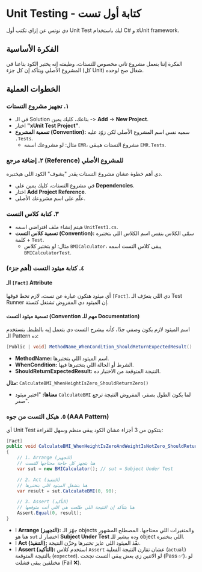 

# Unit Testing - كتابة أول تست

دي نوتس عن إزاي تكتب أول Unit Test ليك باستخدام C# و xUnit framework.

## الفكرة الأساسية
الفكرة إننا بنعمل مشروع تاني مخصوص للتستات، وظيفته إنه يختبر الكود بتاعنا في المشروع الأصلي ويتأكد إن كل جزء (كل Unit) شغال صح لوحده.

## الخطوات العملية

### ١. تجهيز مشروع التستات

-   في الـ Solution بتاعك، كليك يمين -> **Add** -> **New Project**.
-   اختار **"xUnit Test Project"**.
-   **تسمية المشروع (Convention):** سميه نفس اسم المشروع الأصلي لكن زوّد عليه `.Tests`.
    -   مثال: لو مشروعك اسمه `EMR`، مشروع التستات هيبقى `EMR.Tests`.

### ٢. إضافة مرجع (Reference) للمشروع الأصلي

دي أهم خطوة عشان مشروع التستات يقدر "يشوف" الكود اللي هيختبره.
-   في مشروع التستات، كليك يمين على **Dependencies**.
-   اختار **Add Project Reference**.
-   علّم على اسم مشروعك الأصلي.

### ٣. كتابة كلاس التست

-   هيتم إنشاء ملف افتراضي اسمه `UnitTest1.cs`.
-   **تسمية كلاس التست (Convention):** سمّي الكلاس بنفس اسم الكلاس اللي بتختبره + كلمة `Test`.
    -   مثال: لو بتختبر كلاس `BMICalculator`، يبقى كلاس التست اسمه `BMICalculatorTest`.

### ٤. كتابة ميثود التست (أهم جزء)

#### الـ `[Fact]` Attribute
أي ميثود هتكون عبارة عن تست، لازم تحط فوقها `[Fact]`. دي اللي بتعرّف الـ Test Runner إن الميثود دي المفروض تشتغل كتستة.

#### تسمية ميثود التست (Convention مهم للـ Documentation)
اسم الميثود لازم يكون وصفي جدًا، كأنه بيشرح التست دي بتعمل إيه بالظبط. بنستخدم الـ Pattern ده:

```csharp
[Public | void] MethodName_WhenCondition_ShouldReturnExpectedResult()
```

-   **MethodName:** اسم الميثود اللي بتختبرها.
-   **WhenCondition:** الشرط أو الحالة اللي بتختبرها فيها.
-   **ShouldReturnExpectedResult:** النتيجة المتوقعة من الاختبار ده.

**مثال:**
`CalculateBMI_WhenHeightIsZero_ShouldReturnZero()`
-   **معناها:** "اختبر ميثود `CalculateBMI` لما يكون الطول بصفر، المفروض النتيجة ترجع صفر".

### ٥. هيكل التست من جوه (AAA Pattern)
أي Unit Test بتتكون من 3 أجزاء عشان الكود يبقى منظم وسهل للقراءة:

```csharp
[Fact]
public void CalculateBMI_WhenHeightIsZeroAndWeightIsNotZero_ShouldReturnZero()
{
    // 1. Arrange (التجهيز)
    // هنا بتجهز كل حاجة محتاجها للتست
    var sut = new BMICalculator(); // sut = Subject Under Test

    // 2. Act (التنفيذ)
    // هنا بتشغل الميثود اللي بتختبرها
    var result = sut.CalculateBMI(0, 90);

    // 3. Assert (التأكيد)
    // هنا بتتأكد إن النتيجة اللي طلعت هي اللي أنت متوقعها
    Assert.Equal(0, result);
}
```

- ا   **Arrange (التجهيز):** جهّز الـ objects والمتغيرات اللي محتاجها. المصطلح المشهور هنا هو `sut` اختصار لـ **Subject Under Test** وده بيشير للـ object اللي بنختبره.
-  ا  **Act (التنفيذ):** نفّذ الميثود اللي عايز تختبرها وخزّن النتيجة.
-  ا  **Assert (التأكيد):** استخدم كلاس `Assert` عشان تقارن النتيجة الفعلية (`actual`) بالنتيجة المتوقعة (`expected`). لو الاتنين زي بعض يبقى التست نجحت (Pass ✅)، لو مختلفين يبقى فشلت (Fail ❌).


